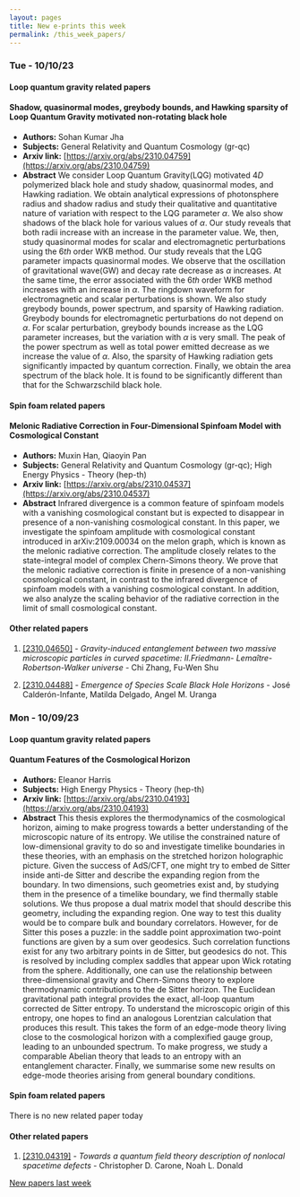 ```yaml
---
layout: pages
title: New e-prints this week
permalink: /this_week_papers/
---
```




### Tue - 10/10/23

#### Loop quantum gravity related papers

#### **Shadow, quasinormal modes, greybody bounds, and Hawking sparsity of Loop  Quantum Gravity motivated non-rotating black hole**
 - **Authors:** Sohan Kumar Jha
 - **Subjects:** General Relativity and Quantum Cosmology (gr-qc)
 - **Arxiv link:** [https://arxiv.org/abs/2310.04759](https://arxiv.org/abs/2310.04759)
 - **Abstract**
 We consider Loop Quantum Gravity(LQG) motivated $4D$ polymerized black hole and study shadow, quasinormal modes, and Hawking radiation. We obtain analytical expressions of photonsphere radius and shadow radius and study their qualitative and quantitative nature of variation with respect to the LQG parameter $\alpha$. We also show shadows of the black hole for various values of $\alpha$. Our study reveals that both radii increase with an increase in the parameter value. We, then, study quasinormal modes for scalar and electromagnetic perturbations using the $6th$ order WKB method. Our study reveals that the LQG parameter impacts quasinormal modes. We observe that the oscillation of gravitational wave(GW) and decay rate decrease as $\alpha$ increases. At the same time, the error associated with the $6th$ order WKB method increases with an increase in $\alpha$. The ringdown waveform for electromagnetic and scalar perturbations is shown. We also study greybody bounds, power spectrum, and sparsity of Hawking radiation. Greybody bounds for electromagnetic perturbations do not depend on $\alpha$. For scalar perturbation, greybody bounds increase as the LQG parameter increases, but the variation with $\alpha$ is very small. The peak of the power spectrum as well as total power emitted decrease as we increase the value of $\alpha$. Also, the sparsity of Hawking radiation gets significantly impacted by quantum correction. Finally, we obtain the area spectrum of the black hole. It is found to be significantly different than that for the Schwarzschild black hole. 

#### Spin foam related papers

#### **Melonic Radiative Correction in Four-Dimensional Spinfoam Model with  Cosmological Constant**
 - **Authors:** Muxin Han, Qiaoyin Pan
 - **Subjects:** General Relativity and Quantum Cosmology (gr-qc); High Energy Physics - Theory (hep-th)
 - **Arxiv link:** [https://arxiv.org/abs/2310.04537](https://arxiv.org/abs/2310.04537)
 - **Abstract**
 Infrared divergence is a common feature of spinfoam models with a vanishing cosmological constant but is expected to disappear in presence of a non-vanishing cosmological constant. In this paper, we investigate the spinfoam amplitude with cosmological constant introduced in arXiv:2109.00034 on the melon graph, which is known as the melonic radiative correction. The amplitude closely relates to the state-integral model of complex Chern-Simons theory. We prove that the melonic radiative correction is finite in presence of a non-vanishing cosmological constant, in contrast to the infrared divergence of spinfoam models with a vanishing cosmological constant. In addition, we also analyze the scaling behavior of the radiative correction in the limit of small cosmological constant. 



#### Other related papers

1. [[2310.04650]](https://arxiv.org/abs/2310.04650) - *Gravity-induced entanglement between two massive microscopic particles  in curved spacetime: II.Friedmann- Lemaître-Robertson-Walker universe* - Chi Zhang, Fu-Wen Shu

1. [[2310.04488]](https://arxiv.org/abs/2310.04488) - *Emergence of Species Scale Black Hole Horizons* - José Calderón-Infante, Matilda Delgado, Angel M. Uranga



### Mon - 10/09/23

#### Loop quantum gravity related papers

#### **Quantum Features of the Cosmological Horizon**
 - **Authors:** Eleanor Harris
 - **Subjects:** High Energy Physics - Theory (hep-th)
 - **Arxiv link:** [https://arxiv.org/abs/2310.04193](https://arxiv.org/abs/2310.04193)
 - **Abstract**
 This thesis explores the thermodynamics of the cosmological horizon, aiming to make progress towards a better understanding of the microscopic nature of its entropy. We utilise the constrained nature of low-dimensional gravity to do so and investigate timelike boundaries in these theories, with an emphasis on the stretched horizon holographic picture. Given the success of AdS/CFT, one might try to embed de Sitter inside anti-de Sitter and describe the expanding region from the boundary. In two dimensions, such geometries exist and, by studying them in the presence of a timelike boundary, we find thermally stable solutions. We thus propose a dual matrix model that should describe this geometry, including the expanding region. One way to test this duality would be to compare bulk and boundary correlators. However, for de Sitter this poses a puzzle: in the saddle point approximation two-point functions are given by a sum over geodesics. Such correlation functions exist for any two arbitrary points in de Sitter, but geodesics do not. This is resolved by including complex saddles that appear upon Wick rotating from the sphere. Additionally, one can use the relationship between three-dimensional gravity and Chern-Simons theory to explore thermodynamic contributions to the de Sitter horizon. The Euclidean gravitational path integral provides the exact, all-loop quantum corrected de Sitter entropy. To understand the microscopic origin of this entropy, one hopes to find an analogous Lorentzian calculation that produces this result. This takes the form of an edge-mode theory living close to the cosmological horizon with a complexified gauge group, leading to an unbounded spectrum. To make progress, we study a comparable Abelian theory that leads to an entropy with an entanglement character. Finally, we summarise some new results on edge-mode theories arising from general boundary conditions. 

#### Spin foam related papers

There is no new related paper today 



#### Other related papers

1. [[2310.04319]](https://arxiv.org/abs/2310.04319) - *Towards a quantum field theory description of nonlocal spacetime defects* - Christopher D. Carone, Noah L. Donald






[New papers last week]({{site.url}}/archived/weekly/pre-prints/2023/10/09/archived_weekly_papers.html)